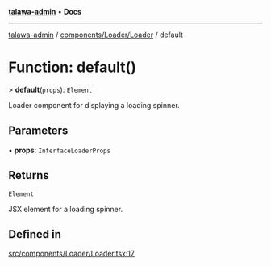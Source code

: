 [**talawa-admin**](../../../../README.md) • **Docs**

***

[talawa-admin](../../../../modules.md) / [components/Loader/Loader](../README.md) / default

# Function: default()

\> **default**(`props`): `Element`

Loader component for displaying a loading spinner.

## Parameters

• **props**: `InterfaceLoaderProps`

## Returns

`Element`

JSX element for a loading spinner.

## Defined in

[src/components/Loader/Loader.tsx:17](https://github.com/PalisadoesFoundation/talawa-admin/blob/84f5af8b3720f5b290ac28bcfd7071c13e1f93aa/src/components/Loader/Loader.tsx#L17)
